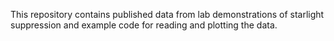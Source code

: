 This repository contains published data from lab demonstrations of starlight suppression and example code for
reading and plotting the data.

